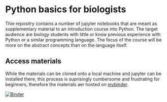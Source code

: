 # Python basics for biologists

Thie repositry contains a number of jupyter notebooks that are meant as supplementary material to an introduction course into Python.
The target audience are biology students with little or know previous experience with Python or a similar programming language.
The focus of the course will be more on the abstract concepts than on the language itself.

## Access materials

While the materials can be cloned onto a local machine and jupyter can be installed there,
this process is suprisingly cumbersome and frustrating for beginners,
therefore the materials aer hosted on [mybinder](https://mybinder.org/v2/gh/Einsied/PythonBasicsForBiologists/content?urlpath=%2Fdoc%2Ftree%2F01_Theory_and_perspective.ipynb).

[![Binder](https://mybinder.org/badge_logo.svg)](https://mybinder.org/v2/gh/Einsied/PythonBasicsForBiologists/content?urlpath=%2Fdoc%2Ftree%2F01_Theory_and_perspective.ipynb)
